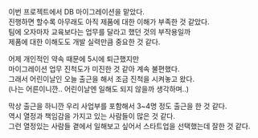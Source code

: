 이번 프로젝트에서 DB 마이그레이션을 맡았다.  
진행하면 할수록 아무래도 아직 제품에 대한 이해가 부족한 것 같았다.  
팀에 오자마자 교육보다는 업무를 달라고 했던 것의 부작용일까  
제품에 대한 이해도도 개발 실력만큼 중요한 것 같다.    

어제 개인적인 약속 때문에 5시에 퇴근했지만  
마이그레이션 업무 진척도가 미진한 것 같아 계속 불편했다.  
그래서 어린이날인 오늘 출근을 해서 조금 진척을 시켜놓고 왔다.  
(나는 어른이니깐.. 어린이날엔 일해도 되지 않을까 생각하며..)    

막상 출근을 하니깐 우리 사업부를 포함해서 3~4명 정도 출근을 한 것 같다.  
역시 열정과 책임감을 가지고 있는 사람들이 많은 것 같다.  
그런 열정있는 사람들 곁에서 일해보고 싶어서 스타트업을 선택했는데 잘한 것 같다.